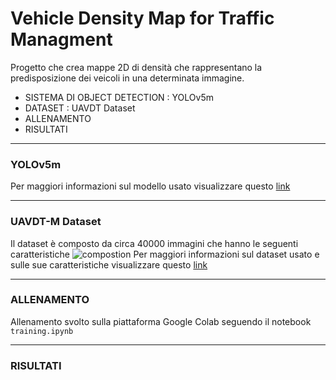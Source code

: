 # Vehicle Density Map for Traffic Managment
Progetto che crea mappe 2D di densità che rappresentano la predisposizione dei veicoli in una determinata immagine.
- SISTEMA DI OBJECT DETECTION : YOLOv5m
- DATASET : UAVDT Dataset
- ALLENAMENTO
- RISULTATI
---
###  YOLOv5m
Per maggiori informazioni sul modello usato visualizzare questo [link](https://github.com/ultralytics/yolov5)

---
###  UAVDT-M Dataset 
Il dataset è composto da circa 40000 immagini che hanno le seguenti caratteristiche
![compostion](https://github.com/Alex-Tommy/vehicle_project/repo-images/dataset-composition)
Per maggiori informazioni sul dataset usato e sulle sue caratteristiche visualizzare questo [link](https://sites.google.com/view/grli-uavdt/%E9%A6%96%E9%A1%B5)

---
###  ALLENAMENTO
Allenamento svolto sulla piattaforma Google Colab seguendo il notebook `training.ipynb`

---
###  RISULTATI


